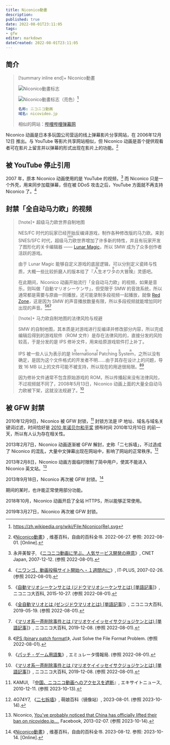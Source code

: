 ```yaml
---
title: Niconico動畫
description: 
published: true
date: 2022-08-01T23:11:05
tags:
- gfw
editor: markdown
dateCreated: 2022-08-01T23:11:05
---
```


## 简介

> [!summary inline end]+ Niconico動畫
>
> ![Niconico動畫标志](https://s3.tebi.io/ggame/website/Niconico/Niconico%28Re%29_2.svg#only-light)
>
> ![Niconico動畫标志（亮色）](https://s3.tebi.io/ggame/website/Niconico/Niconico(Re)_2_b.svg#only-dark)[^logo]
>
> ```YAML
> 名称: ニコニコ動画
> 域名: nicovideo.jp
> ```
>
> 相似的网站：[哔哩哔哩弹幕网](/website/哔哩哔哩弹幕网.md)

[^logo]: <https://zh.wikipedia.org/wiki/File:Niconico(Re).svg>

Niconico 动画是日本多玩国公司营运的线上弹幕影片分享网站，在 2006年12月12日 推出。与 YouTube 等影片共享网站相似，但 Niconico 动画是首个提供观看者可在影片上留言并以弹幕的形式出现在影片上的功能。[^wiki_nico]

[^wiki_nico]: 《[Niconico動畫](https://web.archive.org/web/20220709150319/https://zh.wikipedia.org/wiki/Niconico動畫)》, 维基百科，自由的百科全书. 2022-06-27. 参照: 2022-08-01. [Online].

## 被 YouTube 停止引用

2007 年，原本 Niconico 动画使用的是 YouTube 的视频，[^20363081] 而 Niconico 只是一个外壳，用来同步加载弹幕，但在被 DDoS 攻击之后，YouTube 方面就不再支持 Niconico 了。[^MMITba]

[^20363081]: 永井美智子, 《[ニコニコ動画に学ぶ、人気サービス開発の極意](https://web.archive.org/web/20210517204245/https://japan.cnet.com/article/20363081/)》, CNET Japan, 2007-12-12. (参照 2022-08-01).

[^MMITba]: 《[ニワンゴ、動画投稿サイト開始へ・１週間内に](https://web.archive.org/web/20070228094429/http://it.nikkei.co.jp/internet/news/index.aspx?n=MMITba003026022007)》, IT-PLUS, 2007-02-26. (参照 2022-08-01).

## 封禁「全自动马力欧」的视频

> [!note]+ 超级马力欧世界自制地图
>
> NES/FC 时代的玩家已经开始反编译游戏，制作各种修改版的马力欧。来到 SNES/SFC 时代，<ruby>超级马力欧世界<rp>(</rp><rt>SMW</rt><rp>)</rp></ruby>增加了许多新的特性，并且有玩家开发了图形化的关卡编辑器 —— [Lunar Magic](https://fusoya.eludevisibility.org/lm/)，所以 SMW 成为了众多创作者活跃的游戏。
>
> 由于 Lunar Magic 能够自定义游戏的底层逻辑，可以分别定义瓷砖与性质，大概一些比较折磨人的版本给了『<ruby>人生オワタの大冒険<rp>(</rp><rt>猫里奥</rt><rp>)</rp></ruby>』灵感吧。
>
> 在此期间，Niconico 动画开始流行「全自动马力欧」的视频，如果是音乐，则叫做「自動マリオシーケンサ」，但受限于 SMW 的音效系统，所以通常都是需要与原曲一同播放，还可能录制多段视频一起播放，就像 [Red Zone](https://www.youtube.com/watch?v=9J89q3Lfm7M)，这是因为 SMW 的声音播放数量有限，所以多段视频就能增加同时出现的声音。[^01][^02][^03]

[^01]: 《[自動マリオシーケンサとは (ジドウマリオシーケンサとは) [単語記事]](https://dic.nicovideo.jp/id/190315)》, ニコニコ大百科, 2015-10-27. (参照 2022-08-01).
[^02]: 《[全自動マリオとは (ゼンジドウマリオとは) [単語記事]](https://dic.nicovideo.jp/id/165906)》, ニコニコ大百科, 2019-05-19. (参照 2022-08-01).

> [!note]+ 马力欧自制地图的法律风险与规避
>
> SMW 的自制地图，其本质是对游戏进行反编译并修改部分内容，所以完成编辑后得到的游戏软件（ROM 文件）是存在法律风险的，直接分发的风险较高，于是分发的是 IPS 修补文件，用来给原游戏软件打上补丁。
>
> IPS 被一些人认为表示的是 <ruby>International Patching System<rp>(</rp><rt>国际补丁系统</rt><rp>)</rp></ruby>，之所以没有确定，是因为这个文件格式的开发者不明……由于其存在设计上的问题，导致 16 MB 以上的文件可能不被支持，所以现在的用途很局限。[^archiveteam][^term_patch]
>
> 因为修补文件通常不包含原始游戏的 ROM，所以传播起来没有法律风险，不过视频就不同了，2008年5月13日，Niconico 动画上面的大量全自动马力欧被下架，这就没法规避了。[^03]

[^archiveteam]: 《[IPS (binary patch format)](https://web.archive.org/web/20190212100905/http://fileformats.archiveteam.org/wiki/IPS_(binary_patch_format))》, Just Solve the File Format Problem. (参照 2022-08-01).

[^term_patch]: 《[パッチ - ゲーム用語集](https://web.archive.org/web/20210302110839/http://emu.web-g-p.com/info/term/term_patch.html)》, エミュレータ情報局. (参照 2022-08-01).

[^03]: 《[マリオ系一斉削除事件とは (マリオケイイッセイサクジョジケンとは) [単語記事]](https://dic.nicovideo.jp/id/3880095)》, ニコニコ大百科, 2019-12-08. (参照 2022-08-01).

## 被 GFW 封禁

2010年12月9日，Niconico 被 GFW 封锁，[^42232] 封锁方法是 IP 地址、域名与域名关键词过滤，时间恰好是 [2010 年诺贝尔和平奖][] 颁布时间 2010年12月10日 的前一天，所以有人认为存在相关性。

[^42232]: KAMUI, 『[中国、ニコニコ動画へのアクセスを遮断](https://web.archive.org/web/20181229075654/https://www.excite.co.jp/news/article/Slashdot_10_12_11_0342232/)』, エキサイトニュース, 2010-12-11. (参照 2023-10-13).

[2010 年诺贝尔和平奖]: https://zh.wikipedia.org/wiki/2010年诺贝尔和平奖

2013年2月7日，Niconico 动画逐渐被 GFW 解封，史称「二七拆墙」，不过造成了 Niconico 的混乱，大量中文弹幕出现在网站中，影响了网站的正常秩序。[^65438]

[^65438]: 4O74Y7, 《[二七拆墙](https://web.archive.org/web/20230902065438/https://moegirl.uk/二七拆墙)》, 萌娘百科（镜像站）, 2023-08-01. (参照 2023-10-14).

2013年2月8日，Niconico 动画方面临时限制了简中用户，使其不能进入 Niconico 英文站。[^80293]

[^80293]: Niconico, [You've probably noticed that China has officially lifted their ban on nicovideo.jp…](https://web.archive.org/web/20190217101226/https://www.facebook.com/niconicocom/posts/452875894780293), Facebook, 2013-02-07. (参照 2023-10-14).

2013年9月18日，Niconico 再次被 GFW 封锁。[^84483]

[^84483]: 《[Niconico動畫](https://zh.wikipedia.org/w/index.php?title=Niconico動畫&oldid=78484483#中国大陆的屏蔽)》, 维基百科，自由的百科全书. 2023-08-12. 参照: 2023-10-14. [Online].

期间的某时，也许能正常使用部分功能。

2018年10月，Niconico 动画开启了全站 HTTPS，所以能够正常使用。

2019年3月27日，Niconico 再次被 GFW 封锁。
